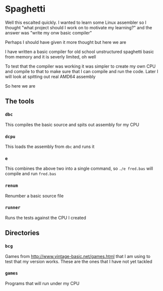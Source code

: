 # Spaghetti

Well this escalted quickly. I wanted to learn some Linux assembler so I thought "what project should I work on to motivate my learning?" and the answer was "write my onw basic compiler"

Perhaps I should have given it more thought but here we are

I have written a basic compiler for old school unstructured spaghetti basic from memory and it is severly limited, oh well

To test that the compiler was working it was simpler to create my own CPU and compile to that to make sure that I can compile and run the code. Later I will look at spitting out real AMD64 assembly

So here we are

## The tools

### `dbc`

This compiles the basic source and spits out assembly for my CPU

### `dcpu`

This loads the assembly from `dbc` and runs it

### `e`

This combines the above two into a single command, so `./e fred.bas` will compile and run `fred.bas`

### `renum`

Renumber a basic source file

### `runner`

Runs the tests against the CPU I created

## Directories

### `bcg`

Games from http://www.vintage-basic.net/games.html that I am using to test that my version works. These are the ones that I have not yet tackled

### `games`

Programs that will run under my CPU
